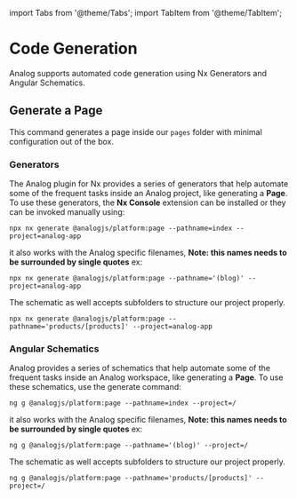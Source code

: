 import Tabs from '@theme/Tabs';
import TabItem from '@theme/TabItem';

# Code Generation

Analog supports automated code generation using Nx Generators and Angular Schematics.

## Generate a Page

This command generates a page inside our `pages` folder with minimal configuration out of the box.

<Tabs groupId="project-type">
  <TabItem value="Nx">

### Generators

The Analog plugin for Nx provides a series of generators that help automate some of the frequent tasks inside an Analog project, like generating a **Page**. To use these generators, the **Nx Console** extension can be installed or they can be invoked manually using:

```shell
npx nx generate @analogjs/platform:page --pathname=index --project=analog-app
```

it also works with the Analog specific filenames, **Note: this names needs to be surrounded by single quotes** ex:

```shell
npx nx generate @analogjs/platform:page --pathname='(blog)' --project=analog-app
```

The schematic as well accepts subfolders to structure our project properly.

```shell
npx nx generate @analogjs/platform:page --pathname='products/[products]' --project=analog-app
```

  </TabItem>

  <TabItem label="Schematics" value="schematics">

### Angular Schematics

Analog provides a series of schematics that help automate some of the frequent tasks inside an Analog workspace, like generating a **Page**. To use these schematics, use the generate command:

```shell
ng g @analogjs/platform:page --pathname=index --project=/
```

it also works with the Analog specific filenames, **Note: this names needs to be surrounded by single quotes** ex:

```shell
ng g @analogjs/platform:page --pathname='(blog)' --project=/
```

The schematic as well accepts subfolders to structure our project properly.

```shell
ng g @analogjs/platform:page --pathname='products/[products]' --project=/
```

  </TabItem>
</Tabs>
